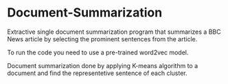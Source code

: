 # Document-Summarization
Extractive single document summarization program that summarizes a BBC News article by selecting the prominent sentences from the article.

To run the code you need to use a pre-trained word2vec model.

Document summarization done by applying K-means algorithm to a document and find the representetive sentence of each cluster.

